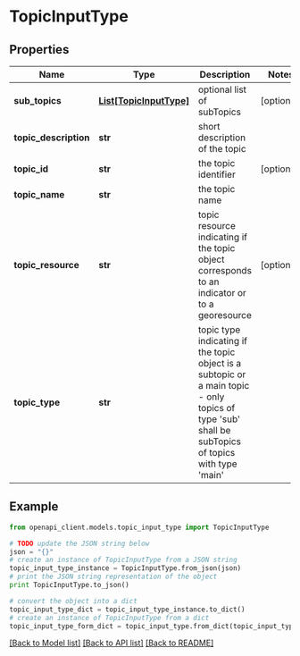 # TopicInputType


## Properties
Name | Type | Description | Notes
------------ | ------------- | ------------- | -------------
**sub_topics** | [**List[TopicInputType]**](TopicInputType.md) | optional list of subTopics | [optional] 
**topic_description** | **str** | short description of the topic | 
**topic_id** | **str** | the topic identifier | [optional] 
**topic_name** | **str** | the topic name | 
**topic_resource** | **str** | topic resource indicating if the topic object corresponds to an indicator or to a georesource | [optional] 
**topic_type** | **str** | topic type indicating if the topic object is a subtopic or a main topic - only topics of type &#39;sub&#39; shall be subTopics of topics with type &#39;main&#39; | 

## Example

```python
from openapi_client.models.topic_input_type import TopicInputType

# TODO update the JSON string below
json = "{}"
# create an instance of TopicInputType from a JSON string
topic_input_type_instance = TopicInputType.from_json(json)
# print the JSON string representation of the object
print TopicInputType.to_json()

# convert the object into a dict
topic_input_type_dict = topic_input_type_instance.to_dict()
# create an instance of TopicInputType from a dict
topic_input_type_form_dict = topic_input_type.from_dict(topic_input_type_dict)
```
[[Back to Model list]](../README.md#documentation-for-models) [[Back to API list]](../README.md#documentation-for-api-endpoints) [[Back to README]](../README.md)


